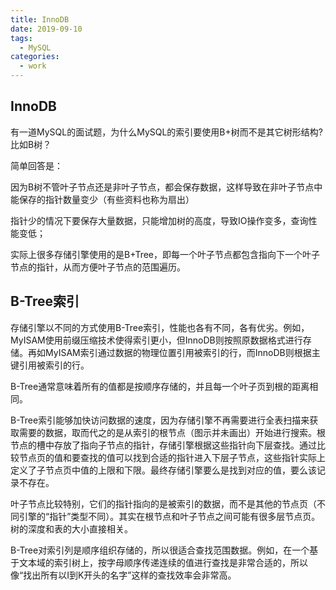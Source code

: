 ```yaml
---
title: InnoDB
date: 2019-09-10
tags:
  - MySQL
categories:
  - work
---
```


## InnoDB

有一道MySQL的面试题，为什么MySQL的索引要使用B+树而不是其它树形结构?比如B树？

简单回答是：

因为B树不管叶子节点还是非叶子节点，都会保存数据，这样导致在非叶子节点中能保存的指针数量变少（有些资料也称为扇出）

指针少的情况下要保存大量数据，只能增加树的高度，导致IO操作变多，查询性能变低；

实际上很多存储引擎使用的是B+Tree，即每一个叶子节点都包含指向下一个叶子节点的指针，从而方便叶子节点的范围遍历。

## B-Tree索引

存储引擎以不同的方式使用B-Tree索引，性能也各有不同，各有优劣。例如，MyISAM使用前缀压缩技术使得索引更小，但InnoDB则按照原数据格式进行存储。再如MyISAM索引通过数据的物理位置引用被索引的行，而InnoDB则根据主键引用被索引的行。

B-Tree通常意味着所有的值都是按顺序存储的，并且每一个叶子页到根的距离相同。

B-Tree索引能够加快访问数据的速度，因为存储引擎不再需要进行全表扫描来获取需要的数据，取而代之的是从索引的根节点（图示并未画出）开始进行搜索。根节点的槽中存放了指向子节点的指针，存储引擎根据这些指针向下层查找。通过比较节点页的值和要查找的值可以找到合适的指针进入下层子节点，这些指针实际上定义了子节点页中值的上限和下限。最终存储引擎要么是找到对应的值，要么该记录不存在。

叶子节点比较特别，它们的指针指向的是被索引的数据，而不是其他的节点页（不同引擎的“指针”类型不同）。其实在根节点和叶子节点之间可能有很多层节点页。树的深度和表的大小直接相关。

B-Tree对索引列是顺序组织存储的，所以很适合查找范围数据。例如，在一个基于文本域的索引树上，按字母顺序传递连续的值进行查找是非常合适的，所以像“找出所有以I到K开头的名字”这样的查找效率会非常高。
